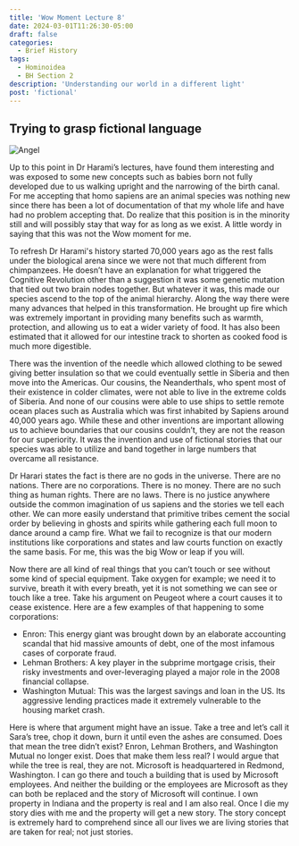 ```yaml
---
title: 'Wow Moment Lecture 8'
date: 2024-03-01T11:26:30-05:00
draft: false
categories:
  - Brief History
tags:
  - Hominoidea
  - BH Section 2
description: 'Understanding our world in a different light'
post: 'fictional'
---
```


## Trying to grasp fictional language

![Angel](/image/church.jpg)

Up to this point in Dr Harami’s lectures, have found them interesting and was exposed to some new concepts such as babies born not fully developed due to us walking upright and the narrowing of the birth canal. For me accepting that homo sapiens are an animal species was nothing new since there has been a lot of documentation of that my whole life and have had no problem accepting that. Do realize that this position is in the minority still and will possibly stay that way for as long as we exist. A little wordy in saying that this was not the Wow moment for me.

To refresh Dr Harami's history started 70,000 years ago as the rest falls under the biological arena since we were not that much different from chimpanzees. He doesn’t have an explanation for what triggered the Cognitive Revolution other than a suggestion it was some genetic mutation that tied out two brain nodes together. But whatever it was, this made our species ascend to the top of the animal hierarchy. Along the way there were many advances that helped in this transformation. He brought up fire which was extremely important in providing many benefits such as warmth, protection, and allowing us to eat a wider variety of food. It has also been estimated that it allowed for our intestine track to shorten as cooked food is much more digestible.

There was the invention of the needle which allowed clothing to be sewed giving better insulation so that we could eventually settle in Siberia and then move into the Americas. Our cousins, the Neanderthals, who spent most of their existence in colder climates, were not able to live in the extreme colds of Siberia. And none of our cousins were able to use ships to settle remote ocean places such as Australia which was first inhabited by Sapiens around 40,000 years ago. While these and other inventions are important allowing us to achieve boundaries that our cousins couldn’t, they are not the reason for our superiority. It was the invention and use of fictional stories that our species was able to utilize and band together in large numbers that overcame all resistance.

Dr Harari states the fact is there are no gods in the universe. There are no nations. There are no corporations. There is no money. There are no such thing as human rights. There are no laws. There is no justice anywhere outside the common imagination of us sapiens and the stories we tell each other. We can more easily understand that primitive tribes cement the social order by believing in ghosts and spirits while gathering each full moon to dance around a camp fire. What we fail to recognize is that our modern institutions like corporations and states and law courts function on exactly the same basis. For me, this was the big Wow or leap if you will.

Now there are all kind of real things that you can’t touch or see without some kind of special equipment. Take oxygen for example; we need it to survive, breath it with every breath, yet it is not something we can see or touch like a tree. Take his argument on Peugeot where a court causes it to cease existence. Here are a few examples of that happening to some corporations:

- Enron: This energy giant was brought down by an elaborate accounting scandal that hid massive amounts of debt, one of the most infamous cases of corporate fraud.
- Lehman Brothers: A key player in the subprime mortgage crisis, their risky investments and over-leveraging played a major role in the 2008 financial collapse.
- Washington Mutual: This was the largest savings and loan in the US. Its aggressive lending practices made it extremely vulnerable to the housing market crash.

Here is where that argument might have an issue. Take a tree and let’s call it Sara’s tree, chop it down, burn it until even the ashes are consumed. Does that mean the tree didn’t exist? Enron, Lehman Brothers, and Washington Mutual no longer exist. Does that make them less real? I would argue that while the tree is real, they are not. Microsoft is headquartered in Redmond, Washington. I can go there and touch a building that is used by Microsoft employees. And neither the building or the employees are Microsoft as they can both be replaced and the story of Microsoft will continue. I own property in Indiana and the property is real and I am also real. Once I die my story dies with me and the property will get a new story. The story concept is extremely hard to comprehend since all our lives we are living stories that are taken for real; not just stories.
